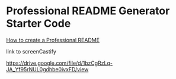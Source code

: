 # Professional README Generator Starter Code

[How to create a Professional README](https://coding-boot-camp.github.io/full-stack/github/professional-readme-guide)

link to screenCastify

https://drive.google.com/file/d/1bzCgRzLq-JA_Yf95rNUL0gdhbe0ivxFD/view